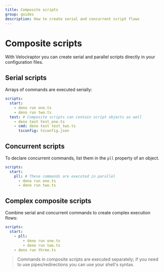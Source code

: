 ```yaml
---
title: Composite scripts
group: guides
description: How to create serial and concurrent script flows
---
```

# Composite scripts

With Velociraptor you can create serial and parallel scripts directly in your configuration files.

## Serial scripts

Arrays of commands are executed serially:

```yaml
scripts:
  start:
    - deno run one.ts
    - deno run two.ts
  test: # Composite scripts can contain script objects as well
    - deno test test_one.ts
    - cmd: deno test test_two.ts
      tsconfig: tsconfig.json
```

## Concurrent scripts

To declare concurrent commands, list them in the `pll` property of an object.

```yaml
scripts:
  start:
    pll: # These commands are executed in parallel
      - deno run one.ts
      - deno run two.ts
```

## Complex composite scripts

Combine serial and concurrent commands to create complex execution flows:

```yaml
scripts:
  start:
    - pll:
        - deno run one.ts
        - deno run two.ts
    - deno run three.ts
```

> Commands in composite scripts are executed separately; if you need to use pipes/redirections you can use your shell's
> syntax.
